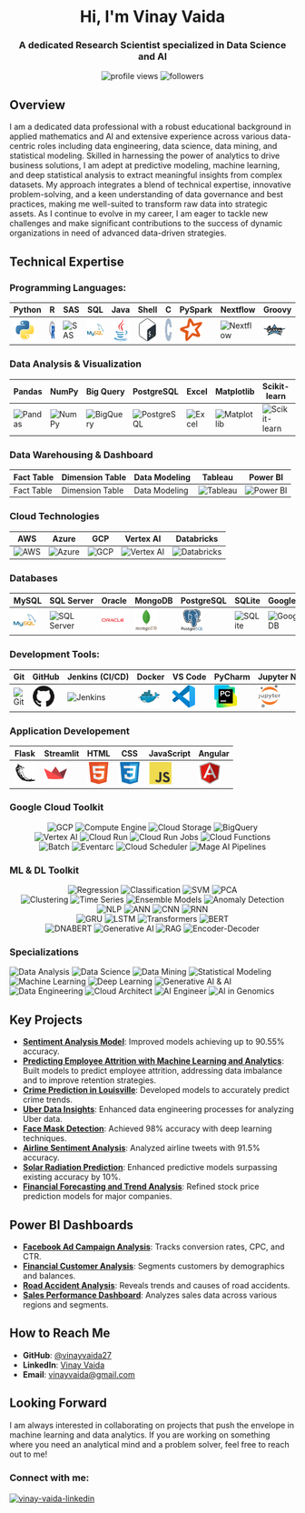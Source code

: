 <h1 align="center">Hi, I'm Vinay Vaida</h1>

<h3 align="center">A dedicated Research Scientist specialized in Data Science and AI</h3>

<p align="center">
  <img src="https://komarev.com/ghpvc/?username=vinayvaida27&label=Profile%20views&color=0e75b6&style=flat" alt="profile views" />
  <img src="https://img.shields.io/github/followers/vinayvaida27?label=Follow&style=social" alt="followers" />
</p>

## Overview

I am a dedicated data professional with a robust educational background in applied mathematics and AI and extensive experience across various data-centric roles including data engineering, data science, data mining, and statistical modeling. Skilled in harnessing the power of analytics to drive business solutions, I am adept at predictive modeling, machine learning, and deep statistical analysis to extract meaningful insights from complex datasets. My approach integrates a blend of technical expertise, innovative problem-solving, and a keen understanding of data governance and best practices, making me well-suited to transform raw data into strategic assets. As I continue to evolve in my career, I am eager to tackle new challenges and make significant contributions to the success of dynamic organizations in need of advanced data-driven strategies.

## Technical Expertise

### Programming Languages:
| Python | R | SAS | SQL | Java | Shell | C | PySpark | Nextflow | Groovy |
|--------|---|-----|-----|------|-------|---|---------|----------|--------|
| <img src="https://raw.githubusercontent.com/devicons/devicon/master/icons/python/python-original.svg" alt="Python" width="40" height="40"/> | <img src="https://raw.githubusercontent.com/devicons/devicon/master/icons/r/r-original.svg" alt="R" width="40" height="40"/> | <img src="https://upload.wikimedia.org/wikipedia/commons/5/58/SAS_logo_horiz.svg" alt="SAS" width="40" height="40"/> | <img src="https://raw.githubusercontent.com/devicons/devicon/master/icons/mysql/mysql-original-wordmark.svg" alt="SQL" width="40" height="40"/> | <img src="https://raw.githubusercontent.com/devicons/devicon/master/icons/java/java-original.svg" alt="Java" width="40" height="40"/> | <img src="https://raw.githubusercontent.com/devicons/devicon/master/icons/bash/bash-original.svg" alt="Shell" width="40" height="40"/> | <img src="https://raw.githubusercontent.com/devicons/devicon/master/icons/c/c-original.svg" alt="C" width="40" height="40"/> | <img src="https://raw.githubusercontent.com/devicons/devicon/master/icons/apachespark/apachespark-original.svg" alt="PySpark" width="40" height="40"/> | <img src="https://upload.wikimedia.org/wikipedia/commons/6/60/Nextflow_logo.png" alt="Nextflow" width="40" height="40"/> | <img src="https://raw.githubusercontent.com/devicons/devicon/master/icons/groovy/groovy-original.svg" alt="Groovy" width="40" height="40"/> |


### Data Analysis & Visualization
| Pandas | NumPy | Big&nbsp;Query | PostgreSQL | Excel | Matplotlib | Scikit-learn | Stats&nbsp;Models | ggplot2 |
|--------|-------|--------------|------------|-------|------------|--------------|------------------|---------|
| <img src="https://cdn.jsdelivr.net/gh/devicons/devicon/icons/pandas/pandas-original.svg" alt="Pandas" width="40" height="40"/> | <img src="https://cdn.jsdelivr.net/gh/devicons/devicon/icons/numpy/numpy-original.svg" alt="NumPy" width="40" height="40"/> | <img src="https://cdn.jsdelivr.net/gh/devicons/devicon/icons/googlecloud/googlecloud-original.svg" alt="BigQuery" width="40" height="40"/> | <img src="https://cdn.jsdelivr.net/gh/devicons/devicon/icons/postgresql/postgresql-original.svg" alt="PostgreSQL" width="40" height="40"/> | <img src="https://cdn.jsdelivr.net/npm/simple-icons@v11/icons/microsoftexcel.svg" alt="Excel" width="40" height="40"/> | <img src="https://cdn.jsdelivr.net/gh/devicons/devicon/icons/matplotlib/matplotlib-original.svg" alt="Matplotlib" width="40" height="40"/> | <img src="https://cdn.jsdelivr.net/gh/devicons/devicon/icons/scikitlearn/scikitlearn-original.svg" alt="Scikit-learn" width="40" height="40"/> | <img src="https://cdn.jsdelivr.net/npm/simple-icons@v11/icons/python.svg" alt="StatsModels" width="40" height="40"/> | <img src="https://cdn.jsdelivr.net/gh/devicons/devicon/icons/r/r-original.svg" alt="ggplot2" width="40" height="40"/> |

### Data Warehousing & Dashboard
| Fact Table | Dimension Table | Data Modeling | Tableau | Power BI |
|------------|----------------|---------------|---------|----------|
| Fact Table | Dimension Table | Data Modeling | <img src="https://cdn.jsdelivr.net/gh/devicons/devicon/icons/tableau/tableau-original.svg" alt="Tableau" width="40" height="40"/> | <img src="https://upload.wikimedia.org/wikipedia/commons/c/cf/Power_BI_Logo.svg" alt="Power BI" width="40" height="40"/> |

### Cloud Technologies

| AWS | Azure | GCP | Vertex&nbsp;AI | Databricks |
|-----|-------|-----|---------------|------------|
| <img src="https://cdn.jsdelivr.net/gh/devicons/devicon/icons/amazonwebservices/amazonwebservices-original-wordmark.svg" alt="AWS" width="40" height="40"/> | <img src="https://www.vectorlogo.zone/logos/microsoft_azure/microsoft_azure-icon.svg" alt="Azure" width="40" height="40"/> | <img src="https://cdn.jsdelivr.net/gh/devicons/devicon/icons/googlecloud/googlecloud-original.svg" alt="GCP" width="40" height="40"/> | <img src="https://raw.githubusercontent.com/hideckies/icons/main/google-vertex-ai.svg" alt="Vertex AI" width="40" height="40"/> | <img src="https://www.vectorlogo.zone/logos/databricks/databricks-icon.svg" alt="Databricks" width="40" height="40"/> |



### Databases
| MySQL | SQL&nbsp;Server | Oracle | MongoDB | PostgreSQL | SQLite | Google&nbsp;Cloud&nbsp;DB |
|-------|---------------|--------|---------|------------|--------|---------------------------|
| <img src="https://raw.githubusercontent.com/devicons/devicon/master/icons/mysql/mysql-original-wordmark.svg" alt="MySQL" width="40" height="40"/> | <img src="https://www.svgrepo.com/show/303229/microsoft-sql-server-logo.svg" alt="SQL Server" width="40" height="40"/> | <img src="https://raw.githubusercontent.com/devicons/devicon/master/icons/oracle/oracle-original.svg" alt="Oracle" width="40" height="40"/> | <img src="https://raw.githubusercontent.com/devicons/devicon/master/icons/mongodb/mongodb-original-wordmark.svg" alt="MongoDB" width="40" height="40"/> | <img src="https://raw.githubusercontent.com/devicons/devicon/master/icons/postgresql/postgresql-original-wordmark.svg" alt="PostgreSQL" width="40" height="40"/> | <img src="https://cdn.jsdelivr.net/gh/devicons/devicon/icons/sqlite/sqlite-original.svg" alt="SQLite" width="40" height="40"/> | <img src="https://cdn.jsdelivr.net/gh/devicons/devicon/icons/googlecloud/googlecloud-original.svg" alt="Google Cloud DB" width="40" height="40"/> |


### Development Tools:

| Git | GitHub | Jenkins&nbsp;(CI/CD) | Docker | VS&nbsp;Code | PyCharm | Jupyter&nbsp;Notebook |
|-----|--------|----------------------|--------|-------------|---------|----------------------|
| <img src="https://www.vectorlogo.zone/logos/git-scm/git-scm-icon.svg" alt="Git" width="40" height="40"/> | <img src="https://raw.githubusercontent.com/devicons/devicon/master/icons/github/github-original.svg" alt="GitHub" width="40" height="40"/> | <img src="https://www.vectorlogo.zone/logos/jenkins/jenkins-icon.svg" alt="Jenkins" width="40" height="40"/> | <img src="https://raw.githubusercontent.com/devicons/devicon/master/icons/docker/docker-original.svg" alt="Docker" width="40" height="40"/> | <img src="https://raw.githubusercontent.com/devicons/devicon/master/icons/vscode/vscode-original.svg" alt="VS Code" width="40" height="40"/> | <img src="https://raw.githubusercontent.com/devicons/devicon/master/icons/pycharm/pycharm-original.svg" alt="PyCharm" width="40" height="40"/> | <img src="https://raw.githubusercontent.com/devicons/devicon/master/icons/jupyter/jupyter-original-wordmark.svg" alt="Jupyter" width="40" height="40"/> |





### Application Developement
| Flask | Streamlit | HTML | CSS | JavaScript | Angular |
|-------|-----------|------|-----|------------|---------|
| <img src="https://raw.githubusercontent.com/devicons/devicon/master/icons/flask/flask-original.svg" alt="Flask" width="40" height="40"/> | <img src="https://raw.githubusercontent.com/devicons/devicon/master/icons/streamlit/streamlit-original.svg" alt="Streamlit" width="40" height="40"/> | <img src="https://raw.githubusercontent.com/devicons/devicon/master/icons/html5/html5-original.svg" alt="HTML" width="40" height="40"/> | <img src="https://raw.githubusercontent.com/devicons/devicon/master/icons/css3/css3-original.svg" alt="CSS" width="40" height="40"/> | <img src="https://raw.githubusercontent.com/devicons/devicon/master/icons/javascript/javascript-original.svg" alt="JavaScript" width="40" height="40"/> | <img src="https://raw.githubusercontent.com/devicons/devicon/master/icons/angularjs/angularjs-original.svg" alt="Angular" width="40" height="40"/> |


### Google Cloud Toolkit
<!-- Google Cloud Toolkit — neatly arranged 4 × 4 grid -->
<p align="center" class="cloud-badges">
  <!-- Row 1 -->
  <img src="https://img.shields.io/badge/GCP-Platform-4285F4?style=for-the-badge" alt="GCP"/>
  <img src="https://img.shields.io/badge/Compute%20Engine-VM-0F9D58?style=for-the-badge" alt="Compute Engine"/>
  <img src="https://img.shields.io/badge/Cloud%20Storage-Bucket-DB4437?style=for-the-badge" alt="Cloud Storage"/>
  <img src="https://img.shields.io/badge/BigQuery-Analytics-673AB7?style=for-the-badge" alt="BigQuery"/>

  <br/>

  <!-- Row 2 -->
  <img src="https://img.shields.io/badge/Vertex%20AI-ML%20Ops-FF7043?style=for-the-badge" alt="Vertex AI"/>
  <img src="https://img.shields.io/badge/Cloud%20Run-Serverless-4285F4?style=for-the-badge" alt="Cloud Run"/>
  <img src="https://img.shields.io/badge/Cloud%20Run%20Jobs-Batch-0F9D58?style=for-the-badge" alt="Cloud Run Jobs"/>
  <img src="https://img.shields.io/badge/Cloud%20Functions-Event--Driven-DB4437?style=for-the-badge" alt="Cloud Functions"/>

  <br/>

  <!-- Row 3 -->
  <img src="https://img.shields.io/badge/Batch-Workloads-FF7043?style=for-the-badge" alt="Batch"/>
  <img src="https://img.shields.io/badge/Eventarc-Triggers-673AB7?style=for-the-badge" alt="Eventarc"/>
  <img src="https://img.shields.io/badge/Cloud%20Scheduler-Cron-4285F4?style=for-the-badge" alt="Cloud Scheduler"/>
  <img src="https://img.shields.io/badge/Mage%20AI-Pipelines-34A853?style=for-the-badge" alt="Mage AI Pipelines"/>
</p>


### ML & DL Toolkit
<!-- Algorithms & Architectures — 4 × 4 badge grid -->
<p align="center" class="ml-dl-badges">
  <!-- Row 1 -->
  <img src="https://img.shields.io/badge/Regression-Model-4C51BF?style=for-the-badge" alt="Regression"/>
  <img src="https://img.shields.io/badge/Classification-Model-2B6CB0?style=for-the-badge" alt="Classification"/>
  <img src="https://img.shields.io/badge/SVM-Kernel-2F855A?style=for-the-badge" alt="SVM"/>
  <img src="https://img.shields.io/badge/PCA-Dimensionality-805AD5?style=for-the-badge" alt="PCA"/>

  <br/>

  <!-- Row 2 -->
  <img src="https://img.shields.io/badge/Clustering-K%20Means-38A169?style=for-the-badge" alt="Clustering"/>
  <img src="https://img.shields.io/badge/Time%20Series-Forecast-D69E2E?style=for-the-badge" alt="Time Series"/>
  <img src="https://img.shields.io/badge/Ensemble-Boosting-C05621?style=for-the-badge" alt="Ensemble Models"/>
  <img src="https://img.shields.io/badge/Anomaly%20Detection-Outliers-DD6B20?style=for-the-badge" alt="Anomaly Detection"/>

  <br/>

  <!-- Row 3 -->
  <img src="https://img.shields.io/badge/NLP-Text-3182CE?style=for-the-badge" alt="NLP"/>
  <img src="https://img.shields.io/badge/ANN-Feedforward-805AD5?style=for-the-badge" alt="ANN"/>
  <img src="https://img.shields.io/badge/CNN-Convolutional-4A5568?style=for-the-badge" alt="CNN"/>
  <img src="https://img.shields.io/badge/RNN-Recurrent-2D3748?style=for-the-badge" alt="RNN"/>

  <br/>

  <!-- Row 4 -->
  <img src="https://img.shields.io/badge/GRU-Gated-319795?style=for-the-badge" alt="GRU"/>
  <img src="https://img.shields.io/badge/LSTM-Long%20Short-38B2AC?style=for-the-badge" alt="LSTM"/>
  <img src="https://img.shields.io/badge/Transformers-Attention-9B2C2C?style=for-the-badge" alt="Transformers"/>
  <img src="https://img.shields.io/badge/BERT-Language-742A2A?style=for-the-badge" alt="BERT"/>

  <br/>

  <!-- Row 5 -->
  <img src="https://img.shields.io/badge/DNABERT-Genomics-6B46C1?style=for-the-badge" alt="DNABERT"/>
  <img src="https://img.shields.io/badge/Generative%20AI-Synthesis-ED8936?style=for-the-badge" alt="Generative AI"/>
  <img src="https://img.shields.io/badge/RAG-Retrieval-ED64A6?style=for-the-badge" alt="RAG"/>
  <img src="https://img.shields.io/badge/Encoder--Decoder-Seq2Seq-4FD1C5?style=for-the-badge" alt="Encoder-Decoder"/>
</p>




### Specializations
<p align="left">
  <!-- Data Skills -->
  <img src="https://img.shields.io/badge/Data%20Analysis-2563EB?style=flat&logo=data-analytics&logoColor=white"  alt="Data Analysis" />
  <img src="https://img.shields.io/badge/Data%20Science-0EA5E9?style=flat&logo=data-science&logoColor=white"    alt="Data Science" />
  <img src="https://img.shields.io/badge/Data%20Mining-10B981?style=flat&logo=data-mining&logoColor=white"       alt="Data Mining" />
  <img src="https://img.shields.io/badge/Statistical%20Modeling-059669?style=flat&logo=statistics&logoColor=white" alt="Statistical Modeling" />

  <!-- Core AI / ML -->
  <img src="https://img.shields.io/badge/Machine%20Learning-F59E0B?style=flat&logo=machine-learning&logoColor=white" alt="Machine Learning" />
  <img src="https://img.shields.io/badge/Deep%20Learning-E11D48?style=flat&logo=deep-learning&logoColor=white"       alt="Deep Learning" />
  <img src="https://img.shields.io/badge/Generative%20AI%20%7C%20AI-DB2777?style=flat&logo=ai&logoColor=white"      alt="Generative AI & AI" />

  <!-- Engineering & Cloud -->
  <img src="https://img.shields.io/badge/Data%20Engineering-FF5733?style=flat&logo=data-engineering&logoColor=white" alt="Data Engineering" />
  <img src="https://img.shields.io/badge/Cloud%20Architect-8B5CF6?style=flat&logo=cloud&logoColor=white"            alt="Cloud Architect" />
  <img src="https://img.shields.io/badge/AI%20Engineer-6366F1?style=flat&logo=ai-engineer&logoColor=white"          alt="AI Engineer" />
  <img src="https://img.shields.io/badge/AI%20in%20Genomics-A855F7?style=flat&logo=genomics&logoColor=white"        alt="AI in Genomics" />
</p>




## Key Projects

- [**Sentiment Analysis Model**](https://github.com/vinayvaida27/Sentimental-Analysis): Improved models achieving up to 90.55% accuracy.
- [**Predicting Employee Attrition with Machine Learning and Analytics**](https://github.com/vinayvaida27/Predicting-Employee-Attrition-with-Machine-Learning-and-Analytics): Built models to predict employee attrition, addressing data imbalance and to improve retention strategies.
- [**Crime Prediction in Louisville**](https://github.com/vinayvaida27/Crime-Analysis-in-Louisville-KY): Developed models to accurately predict crime trends.
- [**Uber Data Insights**](https://github.com/vinayvaida27/UberData-Insights-Analyzing-Uber-Data-with-Mage-Pipeline-and-BigQuery): Enhanced data engineering processes for analyzing Uber data.
- [**Face Mask Detection**](https://github.com/vinayvaida27/Real-Time-Face-Mask-Detection-using-Deep-Learning-and-OpenCV): Achieved 98% accuracy with deep learning techniques.
- [**Airline Sentiment Analysis**](https://github.com/vinayvaida27/SENTIMENT-ANALYSIS-OF-AIRLINE-TWEETS): Analyzed airline tweets with 91.5% accuracy.
- [**Solar Radiation Prediction**](https://github.com/vinayvaida27/Solar-Radiation-Prediction): Enhanced predictive models surpassing existing accuracy by 10%.
- [**Financial Forecasting and Trend Analysis**](https://github.com/vinayvaida27/Financial-Forecasting-and-Trend-Analysis): Refined stock price prediction models for major companies.

## Power BI Dashboards
- [**Facebook Ad Campaign Analysis**](https://github.com/vinayvaida27/PowerBI/blob/main/FaceBook%20Ad%20Camapign%20analysis/Facebook%20Ad%20Camapign%20Analysis.png): Tracks conversion rates, CPC, and CTR.
- [**Financial Customer Analysis**](https://github.com/vinayvaida27/PowerBI/blob/main/Financial%20Customer%20Analysis/Financial%20Customer%20Analysis.png): Segments customers by demographics and balances.
- [**Road Accident Analysis**](https://github.com/vinayvaida27/PowerBI/blob/main/Road%20Accident%20Analysis/Road%20Accident%20Analysis.png): Reveals trends and causes of road accidents.
- [**Sales Performance Dashboard**](https://github.com/vinayvaida27/PowerBI/blob/main/Sales%20Performance%20Dashboard/Sales%20Performance%20Dashboard.png): Analyzes sales data across various regions and segments.

## How to Reach Me

- **GitHub**: [@vinayvaida27](https://github.com/vinayvaida27)
- **LinkedIn**: [Vinay Vaida](https://www.linkedin.com/in/vinayvaida/)
- **Email**: [vinayvaida@gmail.com](mailto:vinayvaida@gmail.com)

## Looking Forward

I am always interested in collaborating on projects that push the envelope in machine learning and data analytics. If you are working on something where you need an analytical mind and a problem solver, feel free to reach out to me!

<h3 align="left">Connect with me:</h3>
<p align="left">
  <a href="https://www.linkedin.com/in/vinayvaida/" target="blank"><img align="center" src="https://img.icons8.com/color/48/000000/linkedin.png" alt="vinay-vaida-linkedin" width="40px" /></a>
</p>
